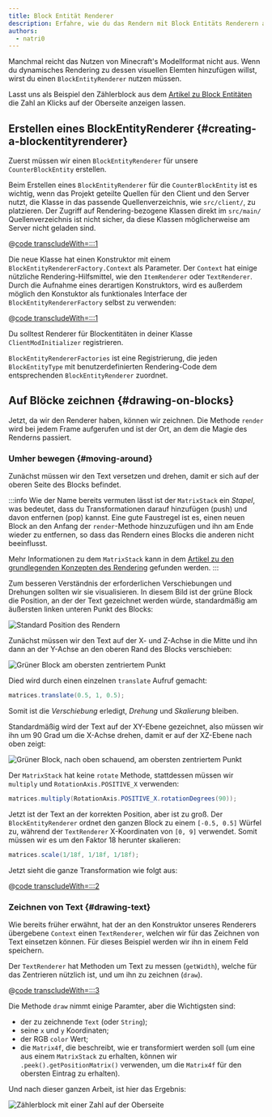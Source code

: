 ```yaml
---
title: Block Entität Renderer
description: Erfahre, wie du das Rendern mit Block Entitäts Renderern aufwerten kannst.
authors:
  - natri0
---
```


Manchmal reicht das Nutzen von Minecraft's Modellformat nicht aus. Wenn du dynamisches Rendering zu dessen visuellen Elemten hinzufügen willst, wirst du einen `BlockEntityRenderer` nutzen müssen.

Lasst uns als Beispiel den Zählerblock aus dem [Artikel zu Block Entitäten](../blocks/block-entities) die Zahl an Klicks auf der Oberseite anzeigen lassen.

## Erstellen eines BlockEntityRenderer {#creating-a-blockentityrenderer}

Zuerst müssen wir einen `BlockEntityRenderer` für unsere `CounterBlockEntity` erstellen.

Beim Erstellen eines `BlockEntityRenderer` für die `CounterBlockEntity` ist es wichtig, wenn das Projekt geteilte Quellen für den Client und den Server nutzt, die Klasse in das passende Quellenverzeichnis, wie `src/client/`, zu platzieren. Der Zugriff auf Rendering-bezogene Klassen direkt im `src/main/` Quellenverzeichnis ist nicht sicher, da diese Klassen möglicherweise am Server nicht geladen sind.

@[code transcludeWith=:::1](@/reference/1.21.4/src/client/java/com/example/docs/rendering/blockentity/CounterBlockEntityRenderer.java)

Die neue Klasse hat einen Konstruktor mit einem `BlockEntityRendererFactory.Context` als Parameter. Der `Context` hat einige nützliche Rendering-Hilfsmittel, wie den `ItemRenderer` oder `TextRenderer`.
Durch die Aufnahme eines derartigen Konstruktors, wird es außerdem möglich den Konstuktor als funktionales Interface der `BlockEntityRendererFactory` selbst zu verwenden:

@[code transcludeWith=:::1](@/reference/1.21.4/src/client/java/com/example/docs/FabricDocsBlockEntityRenderer.java)

Du solltest Renderer für Blockentitäten in deiner Klasse `ClientModInitializer` registrieren.

`BlockEntityRendererFactories` ist eine Registrierung, die jeden `BlockEntityType` mit benutzerdefinierten Rendering-Code dem entsprechenden `BlockEntityRenderer` zuordnet.

## Auf Blöcke zeichnen {#drawing-on-blocks}

Jetzt, da wir den Renderer haben, können wir zeichnen. Die Methode `render` wird bei jedem Frame aufgerufen und ist der Ort, an dem die Magie des Renderns passiert.

### Umher bewegen {#moving-around}

Zunächst müssen wir den Text versetzen und drehen, damit er sich auf der oberen Seite des Blocks befindet.

:::info
Wie der Name bereits vermuten lässt ist der `MatrixStack` ein _Stapel_, was bedeutet, dass du Transformationen darauf hinzufügen (push) und davon entfernen (pop) kannst.
Eine gute Faustregel ist es, einen neuen Block an den Anfang der `render`-Methode hinzuzufügen und ihn am Ende wieder zu entfernen, so dass das Rendern eines Blocks die anderen nicht beeinflusst.

Mehr Informationen zu dem `MatrixStack` kann in dem [Artikel zu den grundlegenden Konzepten des Rendering](../rendering/basic-concepts) gefunden werden.
:::

Zum besseren Verständnis der erforderlichen Verschiebungen und Drehungen sollten wir sie visualisieren. In diesem Bild ist der grüne Block die Position, an der der Text gezeichnet werden würde, standardmäßig am äußersten linken unteren Punkt des Blocks:

![Standard Position des Rendern](/assets/develop/blocks/block_entity_renderer_1.png)

Zunächst müssen wir den Text auf der X- und Z-Achse in die Mitte und ihn dann an der Y-Achse an den oberen Rand des Blocks verschieben:

![Grüner Block am obersten zentriertem Punkt](/assets/develop/blocks/block_entity_renderer_2.png)

Died wird durch einen einzelnen `translate` Aufruf gemacht:

```java
matrices.translate(0.5, 1, 0.5);
```

Somit ist die _Verschiebung_ erledigt, _Drehung_ und _Skalierung_ bleiben.

Standardmäßig wird der Text auf der XY-Ebene gezeichnet, also müssen wir ihn um 90 Grad um die X-Achse drehen, damit er auf der XZ-Ebene nach oben zeigt:

![Grüner Block, nach oben schauend, am obersten zentriertem Punkt](/assets/develop/blocks/block_entity_renderer_3.png)

Der `MatrixStack` hat keine `rotate` Methode, stattdessen müssen wir `multiply` und `RotationAxis.POSITIVE_X` verwenden:

```java
matrices.multiply(RotationAxis.POSITIVE_X.rotationDegrees(90));
```

Jetzt ist der Text an der korrekten Position, aber ist zu groß. Der `BlockEntityRenderer` ordnet den ganzen Block zu einem `[-0.5, 0.5]` Würfel zu, während der `TextRenderer` X-Koordinaten von `[0, 9]` verwendet. Somit müssen wir es um den Faktor 18 herunter skalieren:

```java
matrices.scale(1/18f, 1/18f, 1/18f);
```

Jetzt sieht die ganze Transformation wie folgt aus:

@[code transcludeWith=:::2](@/reference/1.21.4/src/client/java/com/example/docs/rendering/blockentity/CounterBlockEntityRenderer.java)

### Zeichnen von Text {#drawing-text}

Wie bereits früher erwähnt, hat der an den Konstruktor unseres Renderers übergebene `Context` einen `TextRenderer`, welchen wir für das Zeichnen von Text einsetzen können. Für dieses Beispiel werden wir ihn in einem Feld speichern.

Der `TextRenderer` hat Methoden um Text zu messen (`getWidth`), welche für das Zentrieren nützlich ist, und um ihn zu zeichnen (`draw`).

@[code transcludeWith=:::3](@/reference/1.21.4/src/client/java/com/example/docs/rendering/blockentity/CounterBlockEntityRenderer.java)

Die Methode `draw` nimmt einige Paramter, aber die Wichtigsten sind:

- der zu zeichnende `Text` (oder `String`);
- seine `x` und `y` Koordinaten;
- der RGB `color` Wert;
- die `Matrix4f`, die beschreibt, wie er transformiert werden soll (um eine aus einem `MatrixStack` zu erhalten, können wir `.peek().getPositionMatrix()` verwenden, um die `Matrix4f` für den obersten Eintrag zu erhalten).

Und nach dieser ganzen Arbeit, ist hier das Ergebnis:

![Zählerblock mit einer Zahl auf der Oberseite](/assets/develop/blocks/block_entity_renderer_4.png)
